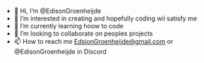- 👋 Hi, I’m @EdisonGroenheijde
- 👀 I’m interested in creating and hopefully coding wii satisfy me
- 🌱 I’m currently learning hoow to code
- 💞️ I’m looking to collaborate on peoples projects
- 📫 How to reach me EdsionGroenheijde@gmail.com or @EdisonGroenheijde in Discord

<!---
EdisonGroenheijde/EdisonGroenheijde is a ✨ special ✨ repository because its `README.md` (this file) appears on your GitHub profile.
You can click the Preview link to take a look at your changes.
--->
